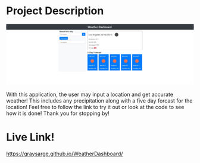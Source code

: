 # Project Description

![Screenshot of weather dashboard](https://github.com/graysarge/WeatherDashboard/blob/main/images/screenshot.JPG)

With this application, the user may input a location and get accurate weather! This includes any precipitation along with a five day forcast for the location! Feel free to follow the link to try it out or look at the code to see how it is done! Thank you for stopping by!

# Live Link!

 https://graysarge.github.io/WeatherDashboard/